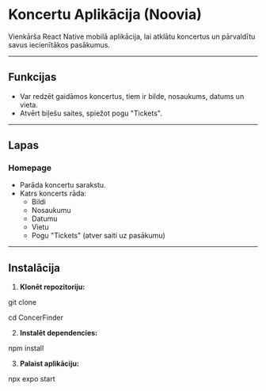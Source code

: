 # Koncertu Aplikācija (Noovia)

Vienkārša React Native mobilā aplikācija, lai atklātu koncertus un pārvaldītu savus iecienītākos pasākumus. 

---

## Funkcijas

- Var redzēt gaidāmos koncertus, tiem ir bilde, nosaukums, datums un vieta.
- Atvērt biļešu saites, spiežot pogu "Tickets".

---

## Lapas

### Homepage
- Parāda koncertu sarakstu.
- Katrs koncerts rāda:
  - Bildi
  - Nosaukumu
  - Datumu
  - Vietu
  - Pogu "Tickets" (atver saiti uz pasākumu)

---

## Instalācija

1. **Klonēt repozitoriju:**

git clone <url>

cd ConcerFinder

2. **Instalēt dependencies:**

npm install

3. **Palaist aplikāciju:**

npx expo start
